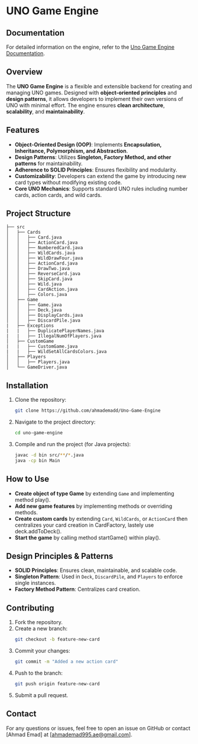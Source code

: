 # UNO Game Engine

## Documentation
For detailed information on the engine, refer to the [Uno Game Engine Documentation](Uno%20Game%20Engine%20Documentation.pdf).

## Overview
The **UNO Game Engine** is a flexible and extensible backend for creating and managing UNO games. Designed with **object-oriented principles** and **design patterns**, it allows developers to implement their own versions of UNO with minimal effort. The engine ensures **clean architecture**, **scalability**, and **maintainability**.

## Features
- **Object-Oriented Design (OOP)**: Implements **Encapsulation, Inheritance, Polymorphism, and Abstraction**.
- **Design Patterns**: Utilizes **Singleton, Factory Method, and other patterns** for maintainability.
- **Adherence to SOLID Principles**: Ensures flexibility and modularity.
- **Customizability**: Developers can extend the game by introducing new card types without modifying existing code.
- **Core UNO Mechanics**: Supports standard UNO rules including number cards, action cards, and wild cards.

## Project Structure
```
├── src
│   ├── Cards
│   │   ├── Card.java
│   │   ├── ActionCard.java
│   │   ├── NumberedCard.java
│   │   ├── WildCards.java
│   │   ├── WildDrawFour.java
│   │   ├── ActionCard.java
│   │   ├── DrawTwo.java
│   │   ├── ReverseCard.java
│   │   ├── SkipCard.java
│   │   ├── Wild.java
│   │   ├── CardAction.java
│   │   ├── Colors.java
│   ├── Game
│   │   ├── Game.java
│   │   ├── Deck.java
│   │   ├── DisplayCards.java
│   │   ├── DiscardPile.java
|   ├── Exceptions
|   |   ├── DuplicatePlayerNames.java
|   |   ├── IllegalNumOfPlayers.java
│   ├── CustomGame
|   |   ├── CustomGame.java
|   |   ├── WildSetAllCardsColors.java
│   ├── Players
│   │   ├── Players.java
│   └── GameDriver.java
```

## Installation
1. Clone the repository:
   ```sh
   git clone https://github.com/ahmademadd/Uno-Game-Engine
   ```
2. Navigate to the project directory:
   ```sh
   cd uno-game-engine
   ```
3. Compile and run the project (for Java projects):
   ```sh
   javac -d bin src/**/*.java
   java -cp bin Main
   ```

## How to Use
- **Create object of type Game** by extending `Game` and implementing method play().
- **Add new game features** by implementing methods or overriding methods.
- **Create custom cards** by extending `Card`, `WildCards`, or `ActionCard` then centralizes your card creation in CardFactory, lastely use deck.addToDeck().
- **Start the game** by calling method startGame() within play().
 
## Design Principles & Patterns
- **SOLID Principles**: Ensures clean, maintainable, and scalable code.
- **Singleton Pattern**: Used in `Deck`, `DiscardPile`, and `Players` to enforce single instances.
- **Factory Method Pattern**: Centralizes card creation.

## Contributing
1. Fork the repository.
2. Create a new branch:
   ```sh
   git checkout -b feature-new-card
   ```
3. Commit your changes:
   ```sh
   git commit -m "Added a new action card"
   ```
4. Push to the branch:
   ```sh
   git push origin feature-new-card
   ```
5. Submit a pull request.

## Contact
For any questions or issues, feel free to open an issue on GitHub or contact [Ahmad Emad] at [ahmademad995.ae@gmail.com].

